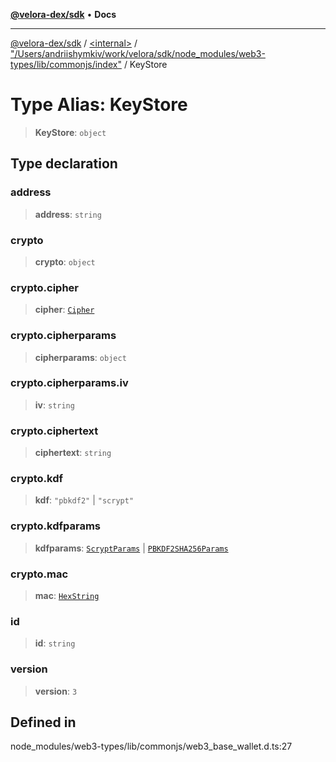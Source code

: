 [**@velora-dex/sdk**](../../../../README.md) • **Docs**

***

[@velora-dex/sdk](../../../../globals.md) / [\<internal\>](../../../README.md) / ["/Users/andriishymkiv/work/velora/sdk/node\_modules/web3-types/lib/commonjs/index"](../README.md) / KeyStore

# Type Alias: KeyStore

> **KeyStore**: `object`

## Type declaration

### address

> **address**: `string`

### crypto

> **crypto**: `object`

### crypto.cipher

> **cipher**: [`Cipher`](Cipher.md)

### crypto.cipherparams

> **cipherparams**: `object`

### crypto.cipherparams.iv

> **iv**: `string`

### crypto.ciphertext

> **ciphertext**: `string`

### crypto.kdf

> **kdf**: `"pbkdf2"` \| `"scrypt"`

### crypto.kdfparams

> **kdfparams**: [`ScryptParams`](ScryptParams.md) \| [`PBKDF2SHA256Params`](PBKDF2SHA256Params.md)

### crypto.mac

> **mac**: [`HexString`](../../../type-aliases/HexString.md)

### id

> **id**: `string`

### version

> **version**: `3`

## Defined in

node\_modules/web3-types/lib/commonjs/web3\_base\_wallet.d.ts:27
